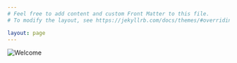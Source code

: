 ```yaml
---
# Feel free to add content and custom Front Matter to this file.
# To modify the layout, see https://jekyllrb.com/docs/themes/#overriding-theme-defaults

layout: page
---
```

![Welcome](https://professorxavier.github.io/images/brasilia_parquecidade.jpg)
